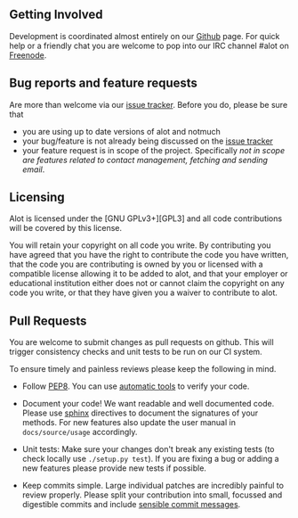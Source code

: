 Getting Involved
----------------

Development is coordinated almost entirely on our [Github] page.
For quick help or a friendly chat you are welcome to pop into our IRC channel #alot on [Freenode].


Bug reports and feature requests
-----------------------------------
Are more than welcome via our [issue tracker][Issues].
Before you do, please be sure that

* you are using up to date versions of alot and notmuch
* your bug/feature is not already being discussed on the [issue tracker][ISSUES]
* your feature request is in scope of the project. Specifically *not in scope are
  features related to contact management, fetching and sending email*.


Licensing
---------
Alot is licensed under the [GNU GPLv3+][GPL3] and all code contributions will be covered by this license.

You will retain your copyright on all code you write.
By contributing you have agreed that you have the right to contribute the code
you have written, that the code you are contributing is owned by you or
licensed with a compatible license allowing it to be added to alot, and that
your employer or educational institution either does not or cannot claim the
copyright on any code you write, or that they have given you a waiver to contribute to alot.


Pull Requests
---------------
You are welcome to submit changes as pull requests on github.
This will trigger consistency checks and unit tests to be run on our CI system.

To ensure timely and painless reviews please keep the following in mind.

* Follow [PEP8]. You can use [automatic tools][pycodestyle] to verify your code.

* Document your code! We want readable and well documented code.
  Please use [sphinx] directives to document the signatures of your methods.
  For new features also update the user manual in `docs/source/usage` accordingly.

* Unit tests: Make sure your changes don't break any existing tests (to check
  locally use `./setup.py test`). If you are fixing a bug or adding a new
  features please provide new tests if possible.

* Keep commits simple. Large individual patches are incredibly painful to review properly.
  Please split your contribution into small, focussed and digestible commits
  and include [sensible commit messages][commitiquette].


[Github]: https://github.com/pazz/alot
[Issues]: https://github.com/pazz/alot/issues
[Freenode]: https://freenode.net
[GLP3]: https://www.gnu.org/licenses/gpl-3.0.en.html
[PEP8]: https://www.python.org/dev/peps/pep-0008/
[pycodestyle]:https://github.com/PyCQA/pycodestyle
[sphinx]: http://sphinx.pocoo.org/domains.html#info-field-lists
[commitiquette]: https://chris.beams.io/posts/git-commit/
